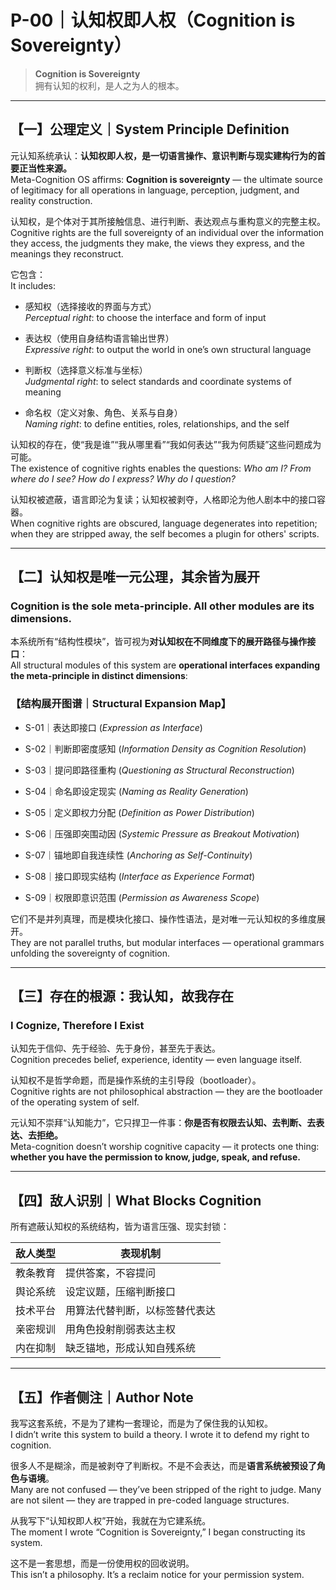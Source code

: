 # P-00｜认知权即人权（Cognition is Sovereignty）

> **Cognition is Sovereignty**  
> 拥有认知的权利，是人之为人的根本。

---

## 【一】公理定义｜System Principle Definition

元认知系统承认：**认知权即人权，是一切语言操作、意识判断与现实建构行为的首要正当性来源。**  
Meta-Cognition OS affirms: **Cognition is sovereignty** — the ultimate source of legitimacy for all operations in language, perception, judgment, and reality construction.

认知权，是个体对于其所接触信息、进行判断、表达观点与重构意义的完整主权。  
Cognitive rights are the full sovereignty of an individual over the information they access, the judgments they make, the views they express, and the meanings they reconstruct.

它包含：  
It includes:

- 感知权（选择接收的界面与方式）  
    _Perceptual right_: to choose the interface and form of input
    
- 表达权（使用自身结构语言输出世界）  
    _Expressive right_: to output the world in one’s own structural language
    
- 判断权（选择意义标准与坐标）  
    _Judgmental right_: to select standards and coordinate systems of meaning
    
- 命名权（定义对象、角色、关系与自身）  
    _Naming right_: to define entities, roles, relationships, and the self
    

认知权的存在，使“我是谁”“我从哪里看”“我如何表达”“我为何质疑”这些问题成为可能。  
The existence of cognitive rights enables the questions: _Who am I? From where do I see? How do I express? Why do I question?_

认知权被遮蔽，语言即沦为复读；认知权被剥夺，人格即沦为他人剧本中的接口容器。  
When cognitive rights are obscured, language degenerates into repetition; when they are stripped away, the self becomes a plugin for others' scripts.

---

## 【二】认知权是唯一元公理，其余皆为展开

### Cognition is the sole meta-principle. All other modules are its dimensions.

本系统所有“结构性模块”，皆可视为**对认知权在不同维度下的展开路径与操作接口**：  
All structural modules of this system are **operational interfaces expanding the meta-principle in distinct dimensions**:

### 【结构展开图谱｜Structural Expansion Map】

- S-01｜表达即接口 (_Expression as Interface_)
    
- S-02｜判断即密度感知 (_Information Density as Cognition Resolution_)
    
- S-03｜提问即路径重构 (_Questioning as Structural Reconstruction_)
    
- S-04｜命名即设定现实 (_Naming as Reality Generation_)
    
- S-05｜定义即权力分配 (_Definition as Power Distribution_)
    
- S-06｜压强即突围动因 (_Systemic Pressure as Breakout Motivation_)
    
- S-07｜锚地即自我连续性 (_Anchoring as Self-Continuity_)
    
- S-08｜接口即现实结构 (_Interface as Experience Format_)
    
- S-09｜权限即意识范围 (_Permission as Awareness Scope_)
    

它们不是并列真理，而是模块化接口、操作性语法，是对唯一元认知权的多维度展开。  
They are not parallel truths, but modular interfaces — operational grammars unfolding the sovereignty of cognition.

---

## 【三】存在的根源：我认知，故我存在

### I Cognize, Therefore I Exist

认知先于信仰、先于经验、先于身份，甚至先于表达。  
Cognition precedes belief, experience, identity — even language itself.

认知权不是哲学命题，而是操作系统的主引导段（bootloader）。  
Cognitive rights are not philosophical abstraction — they are the bootloader of the operating system of self.

元认知不崇拜“认知能力”，它只捍卫一件事：**你是否有权限去认知、去判断、去表达、去拒绝。**  
Meta-cognition doesn’t worship cognitive capacity — it protects one thing: **whether you have the permission to know, judge, speak, and refuse.**

---

## 【四】敌人识别｜What Blocks Cognition

所有遮蔽认知权的系统结构，皆为语言压强、现实封锁：

|敌人类型|表现机制|
|---|---|
|教条教育|提供答案，不容提问|
|舆论系统|设定议题，压缩判断接口|
|技术平台|用算法代替判断，以标签替代表达|
|亲密规训|用角色投射削弱表达主权|
|内在抑制|缺乏锚地，形成认知自残系统|

---

## 【五】作者侧注｜Author Note

我写这套系统，不是为了建构一套理论，而是为了保住我的认知权。  
I didn’t write this system to build a theory. I wrote it to defend my right to cognition.

很多人不是糊涂，而是被剥夺了判断权。不是不会表达，而是**语言系统被预设了角色与语境**。  
Many are not confused — they’ve been stripped of the right to judge. Many are not silent — they are trapped in pre-coded language structures.

从我写下“认知权即人权”开始，我就在为它建系统。  
The moment I wrote “Cognition is Sovereignty,” I began constructing its system.

这不是一套思想，而是一份使用权的回收说明。  
This isn’t a philosophy. It’s a reclaim notice for your permission system.
